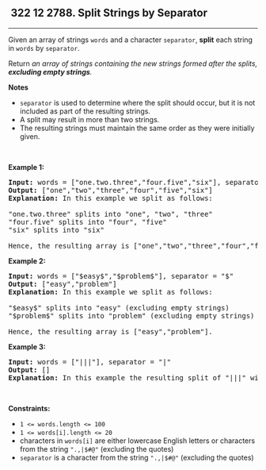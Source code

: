 <h2> 322 12
2788. Split Strings by Separator</h2><hr><div><p>Given an array of strings <code>words</code> and a character <code>separator</code>, <strong>split</strong> each string in <code>words</code> by <code>separator</code>.</p>

<p>Return <em>an array of strings containing the new strings formed after the splits, <strong>excluding empty strings</strong>.</em></p>

<p><strong>Notes</strong></p>

<ul>
	<li><code>separator</code> is used to determine where the split should occur, but it is not included as part of the resulting strings.</li>
	<li>A split may result in more than two strings.</li>
	<li>The resulting strings must maintain the same order as they were initially given.</li>
</ul>

<p>&nbsp;</p>
<p><strong class="example">Example 1:</strong></p>

<pre><strong>Input:</strong> words = ["one.two.three","four.five","six"], separator = "."
<strong>Output:</strong> ["one","two","three","four","five","six"]
<strong>Explanation: </strong>In this example we split as follows:

"one.two.three" splits into "one", "two", "three"
"four.five" splits into "four", "five"
"six" splits into "six" 

Hence, the resulting array is ["one","two","three","four","five","six"].</pre>

<p><strong class="example">Example 2:</strong></p>

<pre><strong>Input:</strong> words = ["$easy$","$problem$"], separator = "$"
<strong>Output:</strong> ["easy","problem"]
<strong>Explanation:</strong> In this example we split as follows: 

"$easy$" splits into "easy" (excluding empty strings)
"$problem$" splits into "problem" (excluding empty strings)

Hence, the resulting array is ["easy","problem"].
</pre>

<p><strong class="example">Example 3:</strong></p>

<pre><strong>Input:</strong> words = ["|||"], separator = "|"
<strong>Output:</strong> []
<strong>Explanation:</strong> In this example the resulting split of "|||" will contain only empty strings, so we return an empty array []. </pre>

<p>&nbsp;</p>
<p><strong>Constraints:</strong></p>

<ul>
	<li><code>1 &lt;= words.length &lt;= 100</code></li>
	<li><code>1 &lt;= words[i].length &lt;= 20</code></li>
	<li>characters in <code>words[i]</code> are either lowercase English letters or characters from the string <code>".,|$#@"</code> (excluding the quotes)</li>
	<li><code>separator</code> is a character from the string <code>".,|$#@"</code> (excluding the quotes)</li>
</ul>
</div>